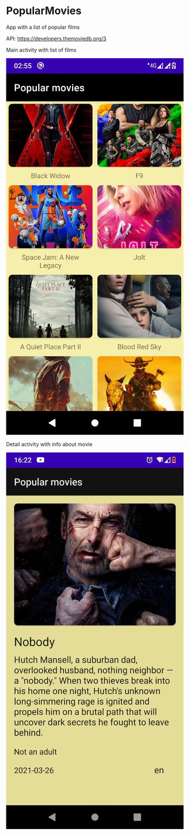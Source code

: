 # PopularMovies
App with a list of popular films

API: https://developers.themoviedb.org/3



Main activity with list of films


![Main Activity](moviesList.jpg)

Detail activity with info about movie



![Main Activity](photo_2021-06-26_16-23-13.jpg)
